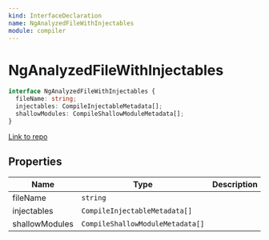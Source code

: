 ```yaml
---
kind: InterfaceDeclaration
name: NgAnalyzedFileWithInjectables
module: compiler
---
```


# NgAnalyzedFileWithInjectables

```ts
interface NgAnalyzedFileWithInjectables {
  fileName: string;
  injectables: CompileInjectableMetadata[];
  shallowModules: CompileShallowModuleMetadata[];
}
```

[Link to repo](https://github.com/timdeschryver/angular/blob/master/packages/compiler/src/aot/compiler.ts#L799-L803)

## Properties

| Name           | Type                             | Description |
| -------------- | -------------------------------- | ----------- |
| fileName       | `string`                         |             |
| injectables    | `CompileInjectableMetadata[]`    |             |
| shallowModules | `CompileShallowModuleMetadata[]` |             |
